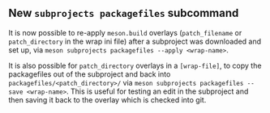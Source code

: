 ## New `subprojects packagefiles` subcommand

It is now possible to re-apply `meson.build` overlays (`patch_filename` or
`patch_directory` in the wrap ini file) after a subproject was downloaded and
set up, via `meson subprojects packagefiles --apply <wrap-name>`.

It is also possible for `patch_directory` overlays in a `[wrap-file]`, to copy
the packagefiles out of the subproject and back into `packagefiles/<patch_directory>/`
via `meson subprojects packagefiles --save <wrap-name>`. This is useful for
testing an edit in the subproject and then saving it back to the overlay which
is checked into git.
